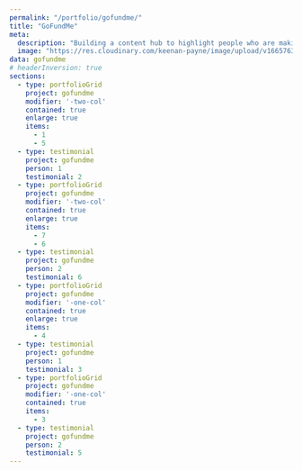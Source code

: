 ```yaml
---
permalink: "/portfolio/gofundme/"
title: "GoFundMe"
meta: 
  description: "Building a content hub to highlight people who are making a difference."
  image: "https://res.cloudinary.com/keenan-payne/image/upload/v1665763480/portfolio/gofundme/cover_m7erev.png"
data: gofundme
# headerInversion: true
sections: 
  - type: portfolioGrid
    project: gofundme
    modifier: '-two-col'
    contained: true
    enlarge: true
    items: 
      - 1
      - 5
  - type: testimonial
    project: gofundme
    person: 1
    testimonial: 2
  - type: portfolioGrid
    project: gofundme
    modifier: '-two-col'
    contained: true
    enlarge: true
    items: 
      - 7
      - 6
  - type: testimonial
    project: gofundme
    person: 2
    testimonial: 6
  - type: portfolioGrid
    project: gofundme
    modifier: '-one-col'
    contained: true
    enlarge: true
    items: 
      - 4
  - type: testimonial
    project: gofundme
    person: 1
    testimonial: 3
  - type: portfolioGrid
    project: gofundme
    modifier: '-one-col'
    contained: true
    items: 
      - 3
  - type: testimonial
    project: gofundme
    person: 2
    testimonial: 5
---
```

